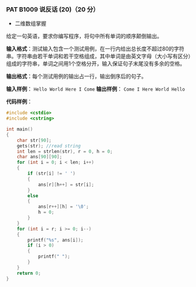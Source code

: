 ### PAT B1009 说反话 (20)（20 分）

- 二维数组掌握

给定一句英语，要求你编写程序，将句中所有单词的顺序颠倒输出。

**输入格式**：测试输入包含一个测试用例，在一行内给出总长度不超过80的字符串。字符串由若干单词和若干空格组成，其中单词是由英文字母（大小写有区分）组成的字符串，单词之间用1个空格分开，输入保证句子末尾没有多余的空格。

**输出格式**：每个测试用例的输出占一行，输出倒序后的句子。

**输入样例**：
`Hello World Here I Come`
**输出样例**：
`Come I Here World Hello`

**代码样例**：

```c
#include <cstdio>
#include <cstring>

int main()
{
    char str[90];
    gets(str); //read string
    int len = strlen(str), r = 0, h = 0;
    char ans[90][90];
    for (int i = 0; i < len; i++)
    {
        if (str[i] != ' ')
        {
            ans[r][h++] = str[i];
        }
        else
        {
            ans[r++][h] = '\0';
            h = 0;
        }
    }
    for (int i = r; i >= 0; i--)
    {
        printf("%s", ans[i]);
        if (i > 0)
        {
            printf(" ");
        }
    }
    return 0;
}
```

